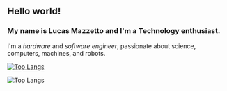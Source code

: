 ## Hello world! 

### My name is **Lucas Mazzetto** and I'm a Technology enthusiast. 

I'm a *hardware* and *software engineer*, passionate about science, computers, machines, and robots.

[![Top Langs](https://github-readme-stats.vercel.app/api/top-langs/?username=lucasmazz&layout=pie)](https://github.com/anuraghazra/github-readme-stats)

![Top Langs](https://github-readme-stats.vercel.app/api/top-langs/?username=lucasmazz&layout=compact)

<!--
**lucasmazz/lucasmazz** is a ✨ _special_ ✨ repository because its `README.md` (this file) appears on your GitHub profile.

Here are some ideas to get you started:

- 🔭 I’m currently working on ...
- 🌱 I’m currently learning ...
- 👯 I’m looking to collaborate on ...
- 🤔 I’m looking for help with ...
- 💬 Ask me about ...
- 📫 How to reach me: ...
- 😄 Pronouns: ...
- ⚡ Fun fact: ...
-->
